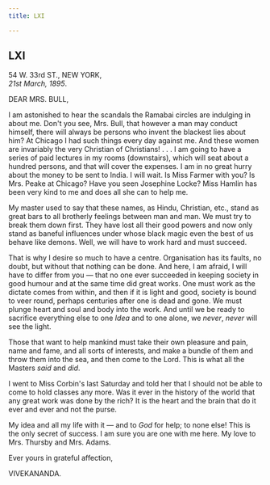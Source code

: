 ```yaml
---
title: LXI

---
```





  

  


## LXI

54 W. 33rd ST., NEW YORK,  
*21st March, 1895*.

DEAR MRS. BULL,

I am astonished to hear the scandals the Ramabai circles are indulging
in about me. Don't you see, Mrs. Bull, that however a man may conduct
himself, there will always be persons who invent the blackest lies about
him? At Chicago I had such things every day against me. And these women
are invariably the very Christian of Christians! . . . I am going to
have a series of paid lectures in my rooms (downstairs), which will seat
about a hundred persons, and that will cover the expenses. I am in no
great hurry about the money to be sent to India. I will wait. Is Miss
Farmer with you? Is Mrs. Peake at Chicago? Have you seen Josephine
Locke? Miss Hamlin has been very kind to me and does all she can to help
me.

My master used to say that these names, as Hindu, Christian, etc., stand
as great bars to all brotherly feelings between man and man. We must try
to break them down first. They have lost all their good powers and now
only stand as baneful influences under whose black magic even the best
of us behave like demons. Well, we will have to work hard and must
succeed.

That is why I desire so much to have a centre. Organisation has its
faults, no doubt, but without that nothing can be done. And here, I am
afraid, I will have to differ from you — that no one ever succeeded in
keeping society in good humour and at the same time did great works. One
must work as the dictate comes from within, and then if it is light and
good, society is bound to veer round, perhaps centuries after one is
dead and gone. We must plunge heart and soul and body into the work. And
until we be ready to sacrifice everything else to one *Idea* and to one
alone, we *never*, *never* will see the light.

Those that want to help mankind must take their own pleasure and pain,
name and fame, and all sorts of interests, and make a bundle of them and
throw them into the sea, and then come to the Lord. This is what all the
Masters *said* and *did*.

I went to Miss Corbin's last Saturday and told her that I should not be
able to come to hold classes any more. Was it ever in the history of the
world that any great work was done by the rich? It is the heart and the
brain that do it ever and ever and not the purse.

My idea and all my life with it — and to *God* for help; to none else!
This is the only secret of success. I am sure you are one with me here.
My love to Mrs. Thursby and Mrs. Adams. 

Ever yours in grateful affection,

VIVEKANANDA.


